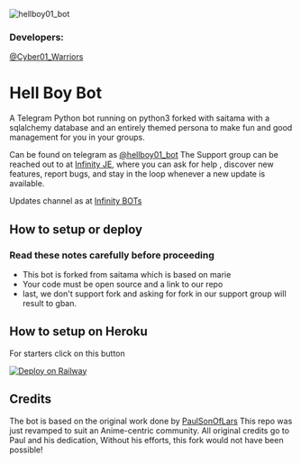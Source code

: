 ![hellboy01_bot](https://telegra.ph/file/4149b4fd7a4acf3f4c96f.jpg)
### Developers:
[@Cyber01_Warriors](https://t.me/Cyber01_Warriors)
# Hell Boy Bot

A Telegram Python bot running on python3 forked with saitama with a sqlalchemy database and an entirely themed persona to make fun and good management for you in your groups.

Can be found on telegram as [@hellboy01_bot](https://t.me/hellboy01_bot)
The Support group can be reached out to at [Infinity JE](https://t.me/InfinityJEOT), where you can ask for help , discover new features, report bugs, and stay in the loop whenever a new update is available. 


Updates channel as at [Infinity BOTs](https://t.me/Infinity_BOTs)

## How to setup or deploy

### Read these notes carefully before proceeding 
 - This bot is forked from saitama which is based on marie
 - Your code must be open source and a link to our repo
 - last, we don't support fork and asking for fork in our support group will result to gban.

## How to setup on Heroku 
For starters click on this button 

[![Deploy on Railway](https://www.herokucdn.com/deploy/button.svg)](https://heroku.com/deploy?template=https://github.com/Ez-Tee/Mizuki/tree/Mizuki) 

## Credits
The bot is based on the original work done by [PaulSonOfLars](https://github.com/PaulSonOfLars)
This repo was just revamped to suit an Anime-centric community. All original credits go to Paul and his dedication, Without his efforts, this fork would not have been possible!


